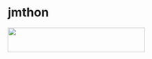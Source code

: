 # jmthon

<p align="left"><a href="https://heroku.com/deploy?template=https://github.com/mhmmd24/roz"> <img src="https://img.shields.io/badge/Deploy%20To%20Heroku-purple?style=for-the-badge&logo=heroku" width="320" height="58.45"/></a></p>
